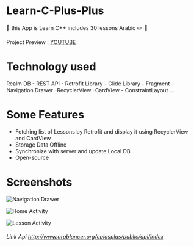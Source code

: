 # Learn-C-Plus-Plus
 :pushpin: this App is Learn C++ includes  30 lessons Arabic :pencil2:  :ledger:

Project Preview : [YOUTUBE](https://www.youtube.com/watch?v=hFIcjOp1ASc&feature=youtu.be) 

 # Technology used
  Realm DB - REST API - Retrofit Library - Glide Library - Fragment - Navigation Drawer -RecyclerView -CardView - ConstraintLayout
  ...
 
 # Some Features
 * Fetching list of Lessons by Retrofit and display it using RecyclerView and CardView 
 * Storage Data Offline 
 * Synchronize with server and update Local DB
 * Open-source
 
 # Screenshots
 ![Navigation Drawer](https://firebasestorage.googleapis.com/v0/b/learn-esaily.appspot.com/o/Learn-C%2B%2B%2FScreenshot_%D9%A2%D9%A0%D9%A1%D9%A9-%D9%A0%D9%A3-%D9%A1%D9%A2-%D9%A1%D9%A3-%D9%A4%D9%A3-%D9%A1%D9%A5.png?alt=media&token=9928c195-e1e6-4ca8-9620-c1f9b89444d8)
 
  ![Home Activity](https://firebasestorage.googleapis.com/v0/b/learn-esaily.appspot.com/o/Learn-C%2B%2B%2FScreenshot_%D9%A2%D9%A0%D9%A1%D9%A9-%D9%A0%D9%A3-%D9%A1%D9%A2-%D9%A1%D9%A3-%D9%A4%D9%A4-%D9%A0%D9%A8.png?alt=media&token=f1baee5e-2177-4cca-b6b8-240e1ba5426d)
  
   ![Lesson Activity](https://firebasestorage.googleapis.com/v0/b/learn-esaily.appspot.com/o/Learn-C%2B%2B%2FScreenshot_%D9%A2%D9%A0%D9%A1%D9%A9-%D9%A0%D9%A3-%D9%A1%D9%A2-%D9%A1%D9%A3-%D9%A4%D9%A4-%D9%A2%D9%A2.png?alt=media&token=50ba43ad-5902-4bee-ad59-de890e2a0b37)
 
 ###### Link Api http://www.arablancer.org/cplasplas/public/api/index
